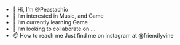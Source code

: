 - 👋 Hi, I’m @Peastachio
- 👀 I’m interested in Music, and Game
- 🌱 I’m currently learning Game
- 💞️ I’m looking to collaborate on ...
- 📫 How to reach me Just find me on instagram at @friendlyvine

<!---
Peastachio/Peastachio is a ✨ special ✨ repository because its `README.md` (this file) appears on your GitHub profile.
You can click the Preview link to take a look at your changes.
--->
